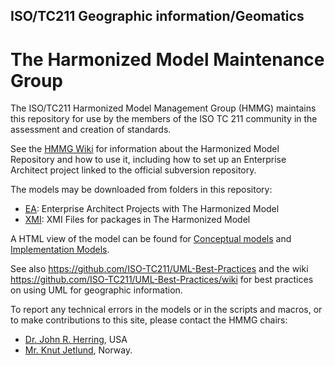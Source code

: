 ## ISO/TC211 Geographic information/Geomatics 
# The Harmonized Model Maintenance Group

The ISO/TC211 Harmonized Model Management Group (HMMG) maintains this repository for use by the members of the ISO TC 211 community in the assessment and creation of standards. 

See the [HMMG Wiki](https://github.com/ISO-TC211/HMMG/wiki) for information about the Harmonized Model Repository and how to use it, including how to set up an Enterprise Architect project linked to the official subversion repository. 

The models may be downloaded from folders in this repository:
* [EA](https://github.com/ISO-TC211/HMMG/tree/master/EA): Enterprise Architect Projects with The Harmonized Model
* [XMI](https://github.com/ISO-TC211/HMMG/tree/master/XMI): XMI Files for packages in The Harmonized Model

A HTML view of the model can be found for [Conceptual models](http://www.isotc211.org/hmmg/HTML/ConceptualModels/) and [Implementation Models](http://www.isotc211.org/hmmg/HTML/ImplementationModels/).

See also https://github.com/ISO-TC211/UML-Best-Practices and the wiki https://github.com/ISO-TC211/UML-Best-Practices/wiki for best practices on using UML for geographic information. 

To report any technical errors in the models or in the scripts and macros, or to make contributions to this site, please contact the HMMG chairs:
* [Dr. John R. Herring](mailto:John.Herring@oracle.com), USA
* [Mr. Knut Jetlund](mailto:knut.jetlund@vegvesen.no), Norway.

